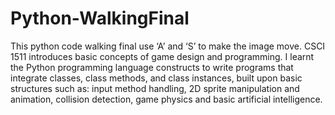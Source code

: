 # Python-WalkingFinal
 This python code walking final use ‘A’ and ‘S’ to make the image move.  CSCI 1511 introduces basic concepts of game design and programming. I learnt the Python programming language constructs to write programs that integrate classes, class methods, and class instances, built upon basic structures such as: input method handling, 2D sprite manipulation and animation, collision detection, game physics and basic artificial intelligence. 

